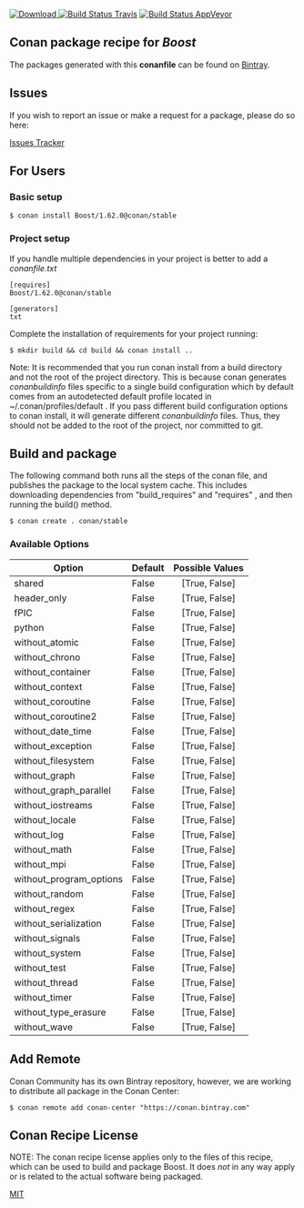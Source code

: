 [![Download](https://api.bintray.com/packages/conan-community/conan/Boost%3Aconan/images/download.svg) ](https://bintray.com/conan-community/conan/Boost%3Aconan/_latestVersion)
[![Build Status Travis](https://travis-ci.org/conan-community/conan-Boost.svg)](https://travis-ci.org/conan-community/conan-Boost)
[![Build Status AppVeyor](https://ci.appveyor.com/api/projects/status/github/conan-community/conan-Boost?svg=true)](https://ci.appveyor.com/project/ConanCIintegration/conan-Boost)

## Conan package recipe for *Boost*



The packages generated with this **conanfile** can be found on [Bintray](https://bintray.com/conan-community/conan/Boost%3Aconan).


## Issues

If you wish to report an issue or make a request for a package, please do so here:

[Issues Tracker](https://github.com/conan-community/community/issues)


## For Users

### Basic setup

    $ conan install Boost/1.62.0@conan/stable

### Project setup

If you handle multiple dependencies in your project is better to add a *conanfile.txt*

    [requires]
    Boost/1.62.0@conan/stable

    [generators]
    txt

Complete the installation of requirements for your project running:

    $ mkdir build && cd build && conan install ..

Note: It is recommended that you run conan install from a build directory and not the root of the project directory.  This is because conan generates *conanbuildinfo* files specific to a single build configuration which by default comes from an autodetected default profile located in ~/.conan/profiles/default .  If you pass different build configuration options to conan install, it will generate different *conanbuildinfo* files.  Thus, they should not be added to the root of the project, nor committed to git.


## Build and package

The following command both runs all the steps of the conan file, and publishes the package to the local system cache.  This includes downloading dependencies from "build_requires" and "requires" , and then running the build() method.

    $ conan create . conan/stable


### Available Options
| Option        | Default | Possible Values  |
| ------------- |:----------------- |:------------:|
| shared      | False |  [True, False] |
| header_only      | False |  [True, False] |
| fPIC      | False |  [True, False] |
| python      | False |  [True, False] |
| without_atomic      | False |  [True, False] |
| without_chrono      | False |  [True, False] |
| without_container      | False |  [True, False] |
| without_context      | False |  [True, False] |
| without_coroutine      | False |  [True, False] |
| without_coroutine2      | False |  [True, False] |
| without_date_time      | False |  [True, False] |
| without_exception      | False |  [True, False] |
| without_filesystem      | False |  [True, False] |
| without_graph      | False |  [True, False] |
| without_graph_parallel      | False |  [True, False] |
| without_iostreams      | False |  [True, False] |
| without_locale      | False |  [True, False] |
| without_log      | False |  [True, False] |
| without_math      | False |  [True, False] |
| without_mpi      | False |  [True, False] |
| without_program_options      | False |  [True, False] |
| without_random      | False |  [True, False] |
| without_regex      | False |  [True, False] |
| without_serialization      | False |  [True, False] |
| without_signals      | False |  [True, False] |
| without_system      | False |  [True, False] |
| without_test      | False |  [True, False] |
| without_thread      | False |  [True, False] |
| without_timer      | False |  [True, False] |
| without_type_erasure      | False |  [True, False] |
| without_wave      | False |  [True, False] |


## Add Remote

Conan Community has its own Bintray repository, however, we are working to distribute all package in the Conan Center:

    $ conan remote add conan-center "https://conan.bintray.com"


## Conan Recipe License

NOTE: The conan recipe license applies only to the files of this recipe, which can be used to build and package Boost.
It does *not* in any way apply or is related to the actual software being packaged.

[MIT](LICENSE)
